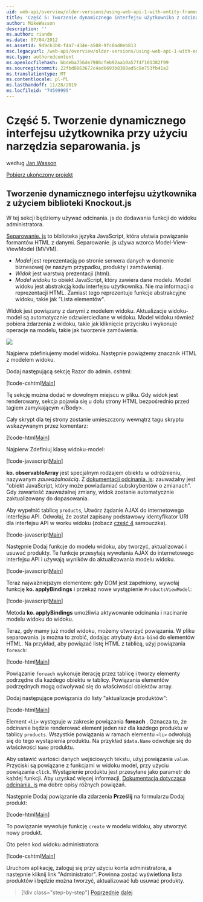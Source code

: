 ```yaml
---
uid: web-api/overview/older-versions/using-web-api-1-with-entity-framework-5/using-web-api-with-entity-framework-part-5
title: 'Część 5: Tworzenie dynamicznego interfejsu użytkownika z odcinaniem. js | Microsoft Docs'
author: MikeWasson
description: ''
ms.author: riande
ms.date: 07/04/2012
ms.assetid: 9d9cb3b0-f4a7-434e-a508-9fc0ad0eb813
msc.legacyurl: /web-api/overview/older-versions/using-web-api-1-with-entity-framework-5/using-web-api-with-entity-framework-part-5
msc.type: authoredcontent
ms.openlocfilehash: bbdeba756de7986cfeb92aa10a57f4f101382f99
ms.sourcegitcommit: 22fbd8863672c4ad6693b8388ad5c8e753fb41a2
ms.translationtype: MT
ms.contentlocale: pl-PL
ms.lasthandoff: 11/28/2019
ms.locfileid: "74599995"
---
```

# <a name="part-5-creating-a-dynamic-ui-with-knockoutjs"></a>Część 5. Tworzenie dynamicznego interfejsu użytkownika przy użyciu narzędzia separowania. js

według [Jan Wasson](https://github.com/MikeWasson)

[Pobierz ukończony projekt](https://code.msdn.microsoft.com/ASP-NET-Web-API-with-afa30545)

## <a name="creating-a-dynamic-ui-with-knockoutjs"></a>Tworzenie dynamicznego interfejsu użytkownika z użyciem biblioteki Knockout.js

W tej sekcji będziemy używać odcinania. js do dodawania funkcji do widoku administratora.

[Separowanie. js](http://knockoutjs.com/) to biblioteka języka JavaScript, która ułatwia powiązanie formantów HTML z danymi. Separowanie. js używa wzorca Model-View-ViewModel (MVVM).

- *Model* jest reprezentacją po stronie serwera danych w domenie biznesowej (w naszym przypadku, produkty i zamówienia).
- *Widok* jest warstwą prezentacji (html).
- *Model widoku* to obiekt JavaScript, który zawiera dane modelu. Model widoku jest abstrakcją kodu interfejsu użytkownika. Nie ma informacji o reprezentacji HTML. Zamiast tego reprezentuje funkcje abstrakcyjne widoku, takie jak "Lista elementów".

Widok jest powiązany z danymi z modelem widoku. Aktualizacje widoku-model są automatycznie odzwierciedlane w widoku. Model widoku również pobiera zdarzenia z widoku, takie jak kliknięcie przycisku i wykonuje operacje na modelu, takie jak tworzenie zamówienia.

![](using-web-api-with-entity-framework-part-5/_static/image1.png)

Najpierw zdefiniujemy model widoku. Następnie powiążemy znacznik HTML z modelem widoku.

Dodaj następującą sekcję Razor do admin. cshtml:

[!code-cshtml[Main](using-web-api-with-entity-framework-part-5/samples/sample1.cshtml)]

Tę sekcję można dodać w dowolnym miejscu w pliku. Gdy widok jest renderowany, sekcja pojawia się u dołu strony HTML bezpośrednio przed tagiem zamykającym &lt;/Body&gt;.

Cały skrypt dla tej strony zostanie umieszczony wewnątrz tagu skryptu wskazywanym przez komentarz:

[!code-html[Main](using-web-api-with-entity-framework-part-5/samples/sample2.html)]

Najpierw Zdefiniuj klasę widoku-model:

[!code-javascript[Main](using-web-api-with-entity-framework-part-5/samples/sample3.js)]

**ko. observableArray** jest specjalnym rodzajem obiektu w odróżnieniu, nazywanym *zauważalnością*. Z [dokumentacji odcinania. js](http://knockoutjs.com/documentation/observables.html): zauważalny jest "obiekt JavaScript, który może powiadamiać subskrybentów o zmianach". Gdy zawartość zauważalnej zmiany, widok zostanie automatycznie zaktualizowany do dopasowania.

Aby wypełnić tablicę `products`, Utwórz żądanie AJAX do internetowego interfejsu API. Odwołaj, że został zapisany podstawowy identyfikator URI dla interfejsu API w worku widoku (zobacz [część 4](using-web-api-with-entity-framework-part-4.md) samouczka).

[!code-javascript[Main](using-web-api-with-entity-framework-part-5/samples/sample4.js?highlight=5)]

Następnie Dodaj funkcje do modelu widoku, aby tworzyć, aktualizować i usuwać produkty. Te funkcje przesyłają wywołania AJAX do internetowego interfejsu API i używają wyników do aktualizowania modelu widoku.

[!code-javascript[Main](using-web-api-with-entity-framework-part-5/samples/sample5.js?highlight=7)]

Teraz najważniejszym elementem: gdy DOM jest zapełniony, wywołaj funkcję **ko. applyBindings** i przekaż nowe wystąpienie `ProductsViewModel`:

[!code-javascript[Main](using-web-api-with-entity-framework-part-5/samples/sample6.js)]

Metoda **ko. applyBindings** umożliwia aktywowanie odcinania i nacinanie modelu widoku do widoku.

Teraz, gdy mamy już model widoku, możemy utworzyć powiązania. W pliku separowania. js można to zrobić, dodając atrybuty `data-bind` do elementów HTML. Na przykład, aby powiązać listę HTML z tablicą, użyj powiązania `foreach`:

[!code-html[Main](using-web-api-with-entity-framework-part-5/samples/sample7.html?highlight=1)]

Powiązanie `foreach` wykonuje iterację przez tablicę i tworzy elementy podrzędne dla każdego obiektu w tablicy. Powiązania elementów podrzędnych mogą odwoływać się do właściwości obiektów array.

Dodaj następujące powiązania do listy "aktualizacje produktów":

[!code-html[Main](using-web-api-with-entity-framework-part-5/samples/sample8.html)]

Element `<li>` występuje w zakresie powiązania **foreach** . Oznacza to, że odcinanie będzie renderować element jeden raz dla każdego produktu w tablicy `products`. Wszystkie powiązania w ramach elementu `<li>` odwołują się do tego wystąpienia produktu. Na przykład `$data.Name` odwołuje się do właściwości `Name` produktu.

Aby ustawić wartości danych wejściowych tekstu, użyj powiązania `value`. Przyciski są powiązane z funkcjami w widoku model, przy użyciu powiązania `click`. Wystąpienie produktu jest przesyłane jako parametr do każdej funkcji. Aby uzyskać więcej informacji, [Dokumentacja dotycząca odcinania. js](http://knockoutjs.com/documentation/observables.html) ma dobre opisy różnych powiązań.

Następnie Dodaj powiązanie dla zdarzenia **Prześlij** na formularzu Dodaj produkt:

[!code-html[Main](using-web-api-with-entity-framework-part-5/samples/sample9.html)]

To powiązanie wywołuje funkcję `create` w modelu widoku, aby utworzyć nowy produkt.

Oto pełen kod widoku administratora:

[!code-cshtml[Main](using-web-api-with-entity-framework-part-5/samples/sample10.cshtml)]

Uruchom aplikację, zaloguj się przy użyciu konta administratora, a następnie kliknij link "Administrator". Powinna zostać wyświetlona lista produktów i będzie można tworzyć, aktualizować lub usuwać produkty.

> [!div class="step-by-step"]
> [Poprzednie](using-web-api-with-entity-framework-part-4.md)
> [dalej](using-web-api-with-entity-framework-part-6.md)
